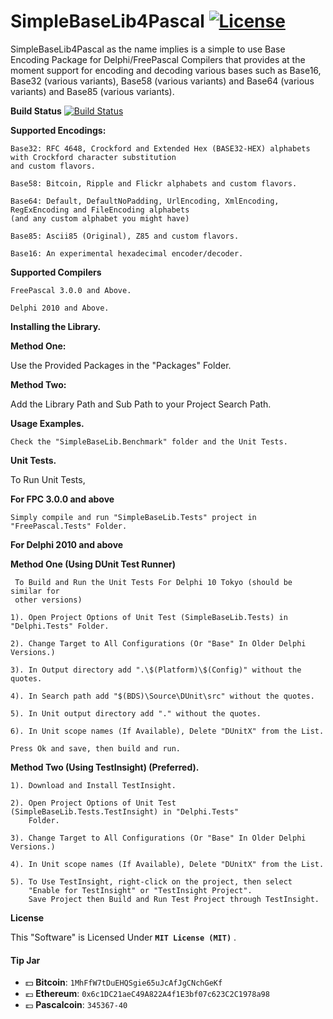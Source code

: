 # SimpleBaseLib4Pascal [![License](http://img.shields.io/badge/license-MIT-green.svg)](https://github.com/Xor-el/SimpleBaseLib4Pascal/blob/master/LICENSE)
SimpleBaseLib4Pascal as the name implies is a simple to use Base Encoding Package for Delphi/FreePascal Compilers that provides at the moment support for encoding and decoding various bases such as Base16, Base32 (various variants), Base58 (various variants) and Base64 (various variants) and Base85 (various variants).

**Build Status**
[![Build Status](https://github.com/Xor-el/SimpleBaseLib4Pascal/actions/workflows/make.yml/badge.svg)](https://github.com/Xor-el/SimpleBaseLib4Pascal/actions/workflows/make.yml)

**Supported Encodings:**

    Base32: RFC 4648, Crockford and Extended Hex (BASE32-HEX) alphabets with Crockford character substitution 
    and custom flavors.
    
    Base58: Bitcoin, Ripple and Flickr alphabets and custom flavors.
    
    Base64: Default, DefaultNoPadding, UrlEncoding, XmlEncoding, RegExEncoding and FileEncoding alphabets 
    (and any custom alphabet you might have)
    
    Base85: Ascii85 (Original), Z85 and custom flavors.
    
    Base16: An experimental hexadecimal encoder/decoder.

**Supported Compilers**
 
    FreePascal 3.0.0 and Above.
    
    Delphi 2010 and Above.

**Installing the Library.**

**Method One:**

 Use the Provided Packages in the "Packages" Folder.

**Method Two:**

 Add the Library Path and Sub Path to your Project Search Path.

**Usage Examples.**

    Check the "SimpleBaseLib.Benchmark" folder and the Unit Tests.

 **Unit Tests.**

To Run Unit Tests,

**For FPC 3.0.0 and above**


    Simply compile and run "SimpleBaseLib.Tests" project in "FreePascal.Tests" Folder.

**For Delphi 2010 and above**

   **Method One (Using DUnit Test Runner)**

     To Build and Run the Unit Tests For Delphi 10 Tokyo (should be similar for 
     other versions)
    
    1). Open Project Options of Unit Test (SimpleBaseLib.Tests) in "Delphi.Tests" Folder.
    
    2). Change Target to All Configurations (Or "Base" In Older Delphi Versions.)
    
    3). In Output directory add ".\$(Platform)\$(Config)" without the quotes.
    
    4). In Search path add "$(BDS)\Source\DUnit\src" without the quotes.
    
    5). In Unit output directory add "." without the quotes.
    
    6). In Unit scope names (If Available), Delete "DUnitX" from the List.
    
    Press Ok and save, then build and run.
    
 **Method Two (Using TestInsight) (Preferred).**

    1). Download and Install TestInsight.
    
    2). Open Project Options of Unit Test (SimpleBaseLib.Tests.TestInsight) in "Delphi.Tests" 
        Folder. 

    3). Change Target to All Configurations (Or "Base" In Older Delphi Versions.)

    4). In Unit scope names (If Available), Delete "DUnitX" from the List.

    5). To Use TestInsight, right-click on the project, then select 
		"Enable for TestInsight" or "TestInsight Project".
        Save Project then Build and Run Test Project through TestInsight. 

**License**

This "Software" is Licensed Under  **`MIT License (MIT)`** .

#### Tip Jar
* :dollar: **Bitcoin**: `1MhFfW7tDuEHQSgie65uJcAfJgCNchGeKf`
* :euro: **Ethereum**: `0x6c1DC21aeC49A822A4f1E3bf07c623C2C1978a98`
* :pound: **Pascalcoin**: `345367-40`



